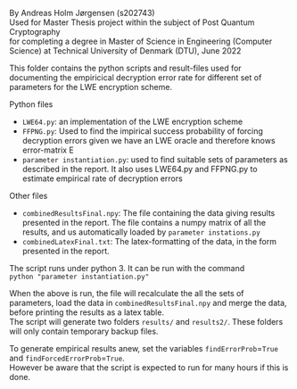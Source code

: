 By Andreas Holm Jørgensen  (s202743)  
Used for Master Thesis project within the subject of Post Quantum Cryptography  
for completing a degree in Master of Science in Engineering (Computer Science) at Technical University of Denmark (DTU), June 2022

This folder contains the python scripts and result-files used for documenting the
empiricical decryption error rate for different set of parameters for the LWE encryption scheme.

Python files
 - `LWE64.py`: an implementation of the LWE encryption scheme
 - `FFPNG.py`: Used to find the impirical success probability of forcing decryption errors given we have an LWE oracle and therefore knows error-matrix E
 - `parameter instantiation.py`: used to find suitable sets of parameters as described in the report. It also uses LWE64.py and FFPNG.py 
 to estimate empirical rate of decryption errors
 
 Other files
 - `combinedResultsFinal.npy`: The file containing the data giving results presented in the report. 
 The file contains a numpy matrix of all the results, and us automatically loaded by `parameter instations.py`
 - `combinedLatexFinal.txt`: The latex-formatting of the data, in the form presented in the report.
 
The script runs under python 3. It can be run with the command  
`python "parameter instantiation.py"`

When the above is run, the file will recalculate the all the sets of parameters, load the data in `combinedResultsFinal.npy` 
and merge the data, before printing the results as a latex table.  
The script will generate two folders `results/` and `results2/`. These folders will only contain temporary backup files.

To generate empirical results anew, set the variables `findErrorProb`=`True` and `findForcedErrorProb`=`True`.  
However be aware that the script is expected to run for many hours if this is done.

 
 
